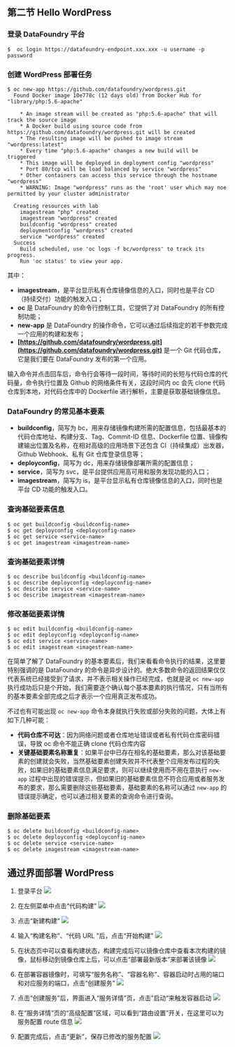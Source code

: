 ## 第二节 Hello WordPress

### 登录 DataFoundry 平台

```
$  oc login https://datafoundry-endpoint.xxx.xxx -u username -p password  
```

### 创建 WordPress 部署任务

```
$ oc new-app https://github.com/datafoundry/wordpress.git  
  Found Docker image 10e778c (12 days old) from Docker Hub for "library/php:5.6-apache"

    * An image stream will be created as "php:5.6-apache" that will track the source image
    * A Docker build using source code from https://github.com/datafoundry/wordpress.git will be created
    * The resulting image will be pushed to image stream "wordpress:latest"
    * Every time "php:5.6-apache" changes a new build will be triggered
    * This image will be deployed in deployment config "wordpress"
    * Port 80/tcp will be load balanced by service "wordpress"
    * Other containers can access this service through the hostname "wordpress"
    * WARNING: Image "wordpress" runs as the 'root' user which may noe permitted by your cluster administrator

  Creating resources with lab
    imagestream "php" created
    imagestream "wordpress" created
    buildconfig "wordpress" created
    deploymentconfig "wordpress" created
    service "wordpress" created
  Success
    Build scheduled, use 'oc logs -f bc/wordpress' to track its progress.
    Run 'oc status' to view your app.
```

其中：

* **imagestream**，是平台显示私有仓库镜像信息的入口，同时也是平台 CD （持续交付）功能的触发入口；
* **oc** 是 DataFoundry 的命令行控制工具，它提供了对 DataFoundry 的所有控制功能；
* **new-app** 是 DataFoundry 的操作命令，它可以通过后续指定的若干参数完成一个应用的构建和发布；
* **[https://github.com/datafoundry/wordpress.git](https://github.com/datafoundry/wordpress.git)** 是一个 Git 代码仓库，它是我们要在 DataFoundry 发布的第一个应用。

输入命令并点击回车后，命令行会等待一段时间，等待时间的长短与代码仓库的代码量，命令执行位置及 Github 的网络条件有关，这段时间内 oc 会先 clone 代码仓库到本地，对代码仓库中的 Dockerfile 进行解析，主要是获取基础镜像信息。

### DataFoundry 的常见基本要素

* **buildconfig**，简写为 bc，用来存储镜像构建所需的配置信息，包括最基本的代码仓库地址、构建分支、Tag、Commit-ID 信息、Dockerfile 位置、镜像构建输出位置及名称，在相对高级的应用场景下还包含 CI（持续集成）出发器，Github Webhook、私有 Git 仓库登录信息等；
* **deployconfig**，简写为 dc，用来存储镜像部署所需的配置信息；
* **service**，简写为 svc，是平台提供应用高可用和服务发现功能的入口；
* **imagestream**，简写为 is，是平台显示私有仓库镜像信息的入口，同时也是平台 CD 功能的触发入口。  

### 查询基础要素信息

```
$ oc get buildconfig <buildconfig-name>
$ oc get deployconfig <deployconfig-name>
$ oc get service <service-name>
$ oc get imagestream <imagestream-name>
```

### 查询基础要素详情

```
$ oc describe buildconfig <buildconfig-name>  
$ oc describe deployconfig <deployconfig-name>  
$ oc describe service <service-name>  
$ oc describe imagestream <imagestream-name>  
```

### 修改基础要素详情

```
$ oc edit buildconfig <buildconfig-name>  
$ oc edit deployconfig <deployconfig-name>  
$ oc edit service <service-name>  
$ oc edit imagestream <imagestream-name>  
```

在简单了解了 DataFoundry 的基本要素后，我们来看看命令执行的结果，这里要特别强调的是 DataFoundry 的命令是异步设计的。绝大多数命令的返回结果仅仅代表系统已经接受到了请求，并不表示相关操作已经完成，也就是说 `oc new-app` 执行成功后只是个开始，我们需要逐个确认每个基本要素的执行情况，只有当所有的基本要素全部完成之后才表示一个应用真正发布成功。

不过也有可能出现 `oc new-app` 命令本身就执行失败或部分失败的问题，大体上有如下几种可能：

* **代码仓库不可达**：因为网络问题或者仓库地址错误或者私有代码仓库密码错误，导致 oc 命令不能正确 clone 代码仓库内容  
* **关键基础要素名称重复**：如果平台中已存在相名的基础要素，那么对该基础要素的创建就会失败，当然基础要素创建失败并不代表整个应用发布过程的失败，如果旧的基础要素信息满足要求，则可以继续使用而不用在意执行 `new-app` 过程中出现的错误提示，但如果旧的基础要素信息不符合应用或者服务发布的要求，那么需要删除这些基础要素，基础要素的名称可以通过 `new-app` 的错误提示确定，也可以通过相关要素的查询命令进行查询。

### 删除基础要素

```
$ oc delete buildconfig <buildconfig-name>  
$ oc delete deployconfig <deployconfig-name>  
$ oc delete service <service-name>  
$ oc delete imagestream <imagestream-name>  
```

## 通过界面部署 WordPress

1. 登录平台
  ![](../img/Login.png)

2. 在左侧菜单中点击“代码构建”
  ![](../img/Code_Build.png)

3. 点击“新建构建”
  ![](../img/New_Build.png)

4. 输入“构建名称”、“代码 URL ”后，点击“开始构建”
  ![](../img/Build_Detail.png)

5. 在状态页中可以查看构建状态，构建完成后可以镜像仓库中查看本次构建的镜像，鼠标移动到镜像仓库上后，可以点击“部署最新版本”来部署该镜像
  ![](../img/Build_Latest.png)

6. 在部署容器镜像时，可填写“服务名称”、“容器名称”、容器启动时占用的端口和对应服务的端口，点击“创建服务”
  ![](../img/Create_Service.png)

7. 点击“创建服务”后，界面进入“服务详情”页，点击”启动“来触发容器启动
  ![](../img/Service_Detail.png)

8. 在“服务详情”页的“高级配置”区域，可以看到“路由设置”开关，在这里可以为服务配置 route 信息
  ![](../img/Route.png)

9. 配置完成后，点击“更新”，保存已修改的服务配置
  ![](../img/Update.png)


